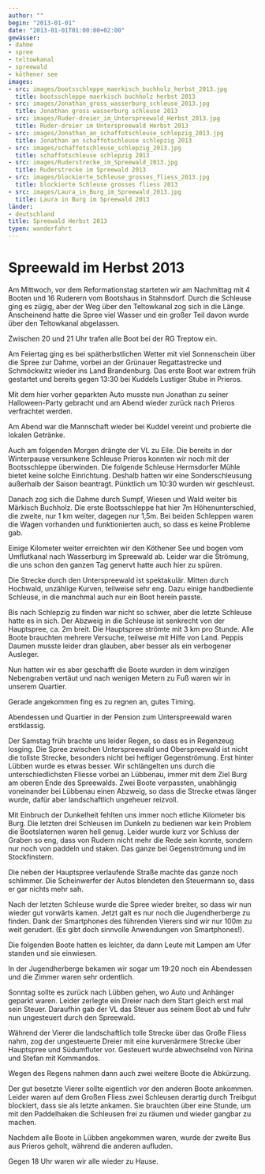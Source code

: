 ```yaml
---
author: ""
begin: "2013-01-01"
date: "2013-01-01T01:00:00+02:00"
gewässer:
- dahme
- spree
- teltowkanal
- spreewald
- köthener see
images:
- src: images/bootsschleppe_maerkisch_buchholz_herbst_2013.jpg
  title: bootsschleppe maerkisch buchholz herbst 2013
- src: images/Jonathan_gross_wasserburg_schleuse_2013.jpg
  title: Jonathan gross wasserburg schleuse 2013
- src: images/Ruder-dreier_im_Unterspreewald_Herbst_2013.jpg
  title: Ruder-dreier im Unterspreewald Herbst 2013
- src: images/Jonathan_an_schaffotschleuse_schlepzig_2013.jpg
  title: Jonathan an schaffotschleuse schlepzig 2013
- src: images/schaffotschleuse_schlepzig_2013.jpg
  title: schaffotschleuse schlepzig 2013
- src: images/Ruderstrecke_im_Spreewald_2013.jpg
  title: Ruderstrecke im Spreewald 2013
- src: images/blockierte_Schleuse_grosses_fliess_2013.jpg
  title: blockierte Schleuse grosses fliess 2013
- src: images/Laura_in_Burg_im_Spreewald_2013.jpg
  title: Laura in Burg im Spreewald 2013
länder: 
- deutschland
title: Spreewald Herbst 2013
typen: wanderfahrt
---
```



# Spreewald im Herbst 2013


Am Mittwoch, vor dem Reformationstag starteten wir am Nachmittag mit 4 Booten und 16 Ruderern vom Bootshaus in Stahnsdorf. Durch die Schleuse ging es zügig, aber der Weg über den Teltowkanal zog sich in die Länge. Anscheinend hatte die Spree viel Wasser und ein großer Teil davon wurde über den Teltowkanal abgelassen.

Zwischen 20 und 21 Uhr trafen alle Boot bei der RG Treptow ein.

Am Feiertag ging es bei spätherbstlichen Wetter mit viel Sonnenschein über die Spree zur Dahme, vorbei an der Grünauer Regattastrecke und Schmöckwitz wieder ins Land Brandenburg. Das erste Boot war extrem früh gestartet und bereits gegen 13:30 bei Kuddels Lustiger Stube in Prieros.

Mit dem hier vorher geparkten Auto musste nun Jonathan zu seiner Halloween-Party gebracht und am Abend wieder zurück nach Prieros verfrachtet werden.

Am Abend war die Mannschaft wieder bei Kuddel vereint und probierte die lokalen Getränke.

Auch am folgenden Morgen drängte der VL zu Eile. Die bereits in der Winterpause versunkene Schleuse Prieros konnten wir noch mit der Bootsschleppe überwinden. Die folgende Schleuse Hermsdorfer Mühle bietet keine solche Einrichtung. Deshalb hatten wir eine Sonderschleusung außerhalb der Saison beantragt. Pünktlich um 10:30 wurden wir geschleust.

Danach zog sich die Dahme durch Sumpf, Wiesen und Wald weiter bis Märkisch Buchholz. Die erste Bootsschleppe hat hier 7m Höhenunterschied, die zweite, nur 1 km weiter, dagegen nur 1,5m. Bei beiden Schleppen waren die Wagen vorhanden und funktionierten auch, so dass es keine Probleme gab.

Einige Kilometer weiter erreichten wir den Köthener See und bogen vom Umflutkanal nach Wasserburg im Spreewald ab. Leider war die Strömung, die uns schon den ganzen Tag genervt hatte auch hier zu spüren.

Die Strecke durch den Unterspreewald ist spektakulär. Mitten durch Hochwald, unzählige Kurven, teilweise sehr eng. Dazu einige handbediente Schleuse, in die manchmal auch nur ein Boot herein passte.

Bis nach Schlepzig zu finden war nicht so schwer, aber die letzte Schleuse hatte es in sich. Der Abzweig in die Schleuse ist senkrecht von der Hauptspree, ca. 2m breit. Die Hauptspree strömte mit 3 km pro Stunde. Alle Boote brauchten mehrere Versuche, teilweise mit Hilfe von Land. Peppis Daumen musste leider dran glauben, aber besser als ein verbogener Ausleger.

Nun hatten wir es aber geschafft die Boote wurden in dem winzigen Nebengraben vertäut und nach wenigen Metern zu Fuß waren wir in unserem Quartier.

Gerade angekommen fing es zu regnen an, gutes Timing.

Abendessen und Quartier in der Pension zum Unterspreewald waren erstklassig.

Der Samstag früh brachte uns leider Regen, so dass es in Regenzeug losging. Die Spree zwischen Unterspreewald und Oberspreewald ist nicht die tollste Strecke, besonders nicht bei heftiger Gegenströmung. Erst hinter Lübben wurde es etwas besser. Wir schlängelten uns durch die unterschiedlichsten Fliesse vorbei an Lübbenau, immer mit dem Ziel Burg am oberen Ende des Spreewalds. Zwei Boote verpassten, unabhängig voneinander bei Lübbenau einen Abzweig, so dass die Strecke etwas länger wurde, dafür aber landschaftlich ungeheuer reizvoll.

Mit Einbruch der Dunkelheit fehlten uns immer noch etliche Kilometer bis Burg. Die letzten drei Schleusen im Dunkeln zu bedienen war kein Problem die Bootslaternen waren hell genug. Leider wurde kurz vor Schluss der Graben so eng, dass von Rudern nicht mehr die Rede sein konnte, sondern nur noch von paddeln und staken. Das ganze bei Gegenströmung und im Stockfinstern.

Die neben der Hauptspree verlaufende Straße machte das ganze noch schlimmer. Die Scheinwerfer der Autos blendeten den Steuermann so, dass er gar nichts mehr sah.

Nach der letzten Schleuse wurde die Spree wieder breiter, so dass wir nun wieder gut vorwärts kamen. Jetzt galt es nur noch die Jugendherberge zu finden. Dank der Smartphones des führenden Vierers sind wir nur 100m zu weit gerudert. (Es gibt doch sinnvolle Anwendungen von Smartphones!).

Die folgenden Boote hatten es leichter, da dann Leute mit Lampen am Ufer standen und sie einwiesen.

In der Jugendherberge bekamen wir sogar um 19:20 noch ein Abendessen und die Zimmer waren sehr ordentlich.

Sonntag sollte es zurück nach Lübben gehen, wo Auto und Anhänger geparkt waren. Leider zerlegte ein Dreier nach dem Start gleich erst mal sein Steuer. Daraufhin gab der VL das Steuer aus seinem Boot ab und fuhr nun ungesteuert durch den Spreewald.

Während der Vierer die landschaftlich tolle Strecke über das Große Fliess nahm, zog der ungesteuerte Dreier mit eine kurvenärmere Strecke über Hauptspree und Südumfluter vor. Gesteuert wurde abwechselnd von Nirina und Stefan mit Kommandos.

Wegen des Regens nahmen dann auch zwei weitere Boote die Abkürzung.

Der gut besetzte Vierer sollte eigentlich vor den anderen Boote ankommen. Leider waren auf dem Großen Fliess zwei Schleusen derartig durch Treibgut blockiert, dass sie als letzte ankamen. Sie brauchten über eine Stunde, um mit den Paddelhaken die Schleusen frei zu räumen und wieder gangbar zu machen.

Nachdem alle Boote in Lübben angekommen waren, wurde der zweite Bus aus Prieros geholt, während die anderen aufluden.

Gegen 18 Uhr waren wir alle wieder zu Hause.
